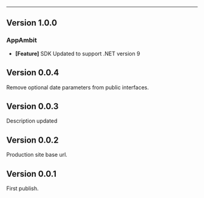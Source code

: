 ___

## Version 1.0.0

### AppAmbit

* **[Feature]** SDK Updated to support .NET version 9


## Version 0.0.4

Remove optional date parameters from public interfaces.

## Version 0.0.3

Description updated

## Version 0.0.2

Production site base url.

## Version 0.0.1

First publish.